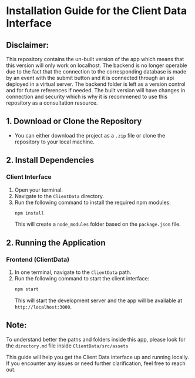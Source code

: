 # Installation Guide for the Client Data Interface

## Disclaimer: 
This repository contains the un-built version of the app which means that this version will only work on localhost. The backend is no longer operable due to the fact that the connection to the corresponding database is made by an event with the submit button and it is connected through an api deployed in a virtual server. The backend folder is left as a version control and for future references if needed. The built version will have changes in connection and security which is why it is recommened to use this repository as a consultation resource. 

## 1. Download or Clone the Repository
- You can either download the project as a `.zip` file or clone the repository to your local machine.

## 2. Install Dependencies
### Client Interface
1. Open your terminal.
2. Navigate to the `ClientData` directory.
3. Run the following command to install the required npm modules:
   ```bash
   npm install
   ```
   This will create a `node_modules` folder based on the `package.json` file.

## 2. Running the Application

### Frontend (ClientData)
1. In one terminal, navigate to the `ClientData` path.
2. Run the following command to start the client interface:
   ```bash
   npm start
   ```
   This will start the development server and the app will be available at `http://localhost:3000`.
## Note:
To understand better the paths and folders inside this app, please look for the `directory.md` file inside `ClientData/src/assets`

This guide will help you get the Client Data interface up and running locally. If you encounter any issues or need further clarification, feel free to reach out.
